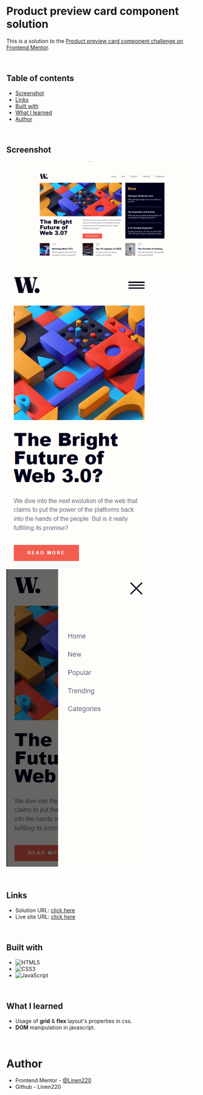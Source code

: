 # Product preview card component solution

This is a solution to the [Product preview card component challenge on Frontend Mentor](https://www.frontendmentor.io/challenges/news-homepage-H6SWTa1MFl). 

<br>

## Table of contents

- [Screenshot](#screenshot)
- [Links](#links)
- [Built with](#built-with)
- [What I learned](#what-i-learned)
- [Author](#author)

<br>

## Screenshot

![](./assets/images/Screenshot_1.png)
![](./assets/images/Screenshot_2.png)
![](./assets/images/Screenshot_3.png)

<br>

## Links

- Solution URL: [click here](https://www.frontendmentor.io/solutions/third-solution-ovExMuHF3E)
- Live site URL: [click here](https://linen220.github.io/pagina-noticias/)

<br>

## Built with

- ![HTML5](https://img.shields.io/badge/html5-%23E34F26.svg?style=for-the-badge&logo=html5&logoColor=white)   
- ![CSS3](https://img.shields.io/badge/css3-%231572B6.svg?style=for-the-badge&logo=css3&logoColor=white)   
- ![JavaScript](https://img.shields.io/badge/javascript-%23323330.svg?style=for-the-badge&logo=javascript&logoColor=%23F7DF1E)

<br>

## What I learned

* Usage of **grid** & **flex** layout's properties in css.
* **DOM** manipulation in javascript.

<br>

# Author

- Frontend Mentor - [@Linen220](https://www.frontendmentor.io/profile/Linen220)
- Github - Linen220

<br>